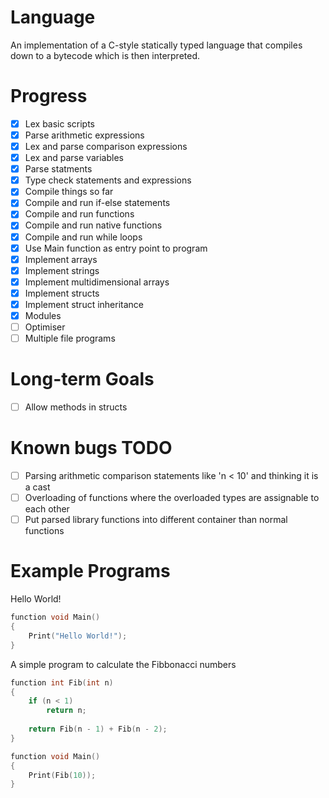 # Language

An implementation of a C-style statically typed language that compiles down to a bytecode which is then interpreted.

# Progress
 - [x] Lex basic scripts
 - [x] Parse arithmetic expressions
 - [x] Lex and parse comparison expressions
 - [x] Lex and parse variables
 - [x] Parse statments
 - [x] Type check statements and expressions
 - [x] Compile things so far
 - [x] Compile and run if-else statements
 - [x] Compile and run functions
 - [x] Compile and run native functions
 - [x] Compile and run while loops
 - [x] Use Main function as entry point to program
 - [x] Implement arrays
 - [x] Implement strings
 - [x] Implement multidimensional arrays
 - [x] Implement structs
 - [x] Implement struct inheritance
 - [x] Modules
 - [ ] Optimiser
 - [ ] Multiple file programs

# Long-term Goals
 - [ ] Allow methods in structs

# Known bugs TODO
 - [ ] Parsing arithmetic comparison statements like 'n < 10' and thinking it is a cast
 - [ ] Overloading of functions where the overloaded types are assignable to each other
 - [ ] Put parsed library functions into different container than normal functions

# Example Programs

Hello World!

```C
function void Main()
{
    Print("Hello World!");
}
```

A simple program to calculate the Fibbonacci numbers

```C
function int Fib(int n)
{
    if (n < 1)
        return n;
 
    return Fib(n - 1) + Fib(n - 2);
}

function void Main()
{
    Print(Fib(10));
}
```
